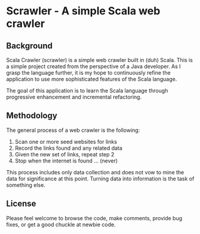 # Scrawler - A simple Scala web crawler

## Background

Scala Crawler (scrawler) is a simple web crawler built in (duh) Scala. This is a simple project created from the perspective of a Java developer. As I grasp the language further, it is my hope to continuously refine the application to use more sophisticated features of the Scala language. 

The goal of this application is to learn the Scala language through progressive enhancement and incremental refactoring.

## Methodology
The general process of a web crawler is the following:
1. Scan one or more seed websites for links
2. Record the links found and any related data
3. Given the new set of links, repeat step 2
4. Stop when the internet is found ... (never)

This process includes only data collection and does not vow to mine the data for significance at this point. Turning data into information is the task of something else.

## License
Please feel welcome to browse the code, make comments, provide bug fixes, or get a good chuckle at newbie code.